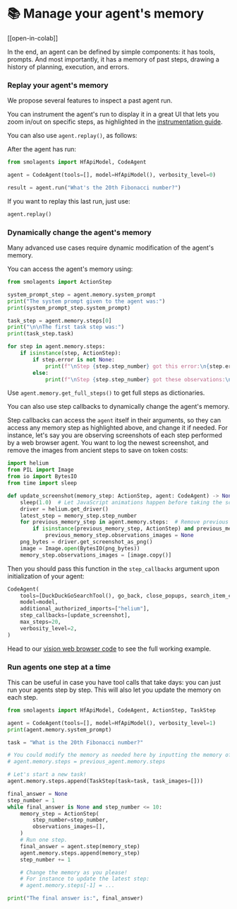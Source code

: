 <!--Copyright 2024 The HuggingFace Team. All rights reserved.

Licensed under the Apache License, Version 2.0 (the "License"); you may not use this file except in compliance with
the License. You may obtain a copy of the License at

http://www.apache.org/licenses/LICENSE-2.0

Unless required by applicable law or agreed to in writing, software distributed under the License is distributed on
an "AS IS" BASIS, WITHOUT WARRANTIES OR CONDITIONS OF ANY KIND, either express or implied. See the License for the
specific language governing permissions and limitations under the License.

⚠️ Note that this file is in Markdown but contain specific syntax for our doc-builder (similar to MDX) that may not be
rendered properly in your Markdown viewer.

-->
# 📚 Manage your agent's memory

[[open-in-colab]]

In the end, an agent can be defined by simple components: it has tools, prompts.
And most importantly, it has a memory of past steps, drawing a history of planning, execution, and errors.

### Replay your agent's memory

We propose several features to inspect a past agent run.

You can instrument the agent's run to display it in a great UI that lets you zoom in/out on specific steps, as highlighted in the [instrumentation guide](./inspect_runs).

You can also use `agent.replay()`, as follows:

After the agent has run:
```py
from smolagents import HfApiModel, CodeAgent

agent = CodeAgent(tools=[], model=HfApiModel(), verbosity_level=0)

result = agent.run("What's the 20th Fibonacci number?")
```

If you want to replay this last run, just use:
```py
agent.replay()
```

### Dynamically change the agent's memory

Many advanced use cases require dynamic modification of the agent's memory.

You can access the agent's memory using:

```py
from smolagents import ActionStep

system_prompt_step = agent.memory.system_prompt
print("The system prompt given to the agent was:")
print(system_prompt_step.system_prompt)

task_step = agent.memory.steps[0]
print("\n\nThe first task step was:")
print(task_step.task)

for step in agent.memory.steps:
    if isinstance(step, ActionStep):
        if step.error is not None:
            print(f"\nStep {step.step_number} got this error:\n{step.error}\n")
        else:
            print(f"\nStep {step.step_number} got these observations:\n{step.observations}\n")
```

Use `agent.memory.get_full_steps()` to get full steps as dictionaries.

You can also use step callbacks to dynamically change the agent's memory.

Step callbacks can access the `agent` itself in their arguments, so they can access any memory step as highlighted above, and change it if needed. For instance, let's say you are observing screenshots of each step performed by a web browser agent. You want to log the newest screenshot, and remove the images from ancient steps to save on token costs:

```py
import helium
from PIL import Image
from io import BytesIO
from time import sleep

def update_screenshot(memory_step: ActionStep, agent: CodeAgent) -> None:
    sleep(1.0)  # Let JavaScript animations happen before taking the screenshot
    driver = helium.get_driver()
    latest_step = memory_step.step_number
    for previous_memory_step in agent.memory.steps:  # Remove previous screenshots from logs for lean processing
        if isinstance(previous_memory_step, ActionStep) and previous_memory_step.step_number <= latest_step - 2:
            previous_memory_step.observations_images = None
    png_bytes = driver.get_screenshot_as_png()
    image = Image.open(BytesIO(png_bytes))
    memory_step.observations_images = [image.copy()]
```

Then you should pass this function in the `step_callbacks` argument upon initialization of your agent:

```py
CodeAgent(
    tools=[DuckDuckGoSearchTool(), go_back, close_popups, search_item_ctrl_f],
    model=model,
    additional_authorized_imports=["helium"],
    step_callbacks=[update_screenshot],
    max_steps=20,
    verbosity_level=2,
)
```

Head to our [vision web browser code](https://github.com/huggingface/smolagents/blob/main/src/smolagents/vision_web_browser.py) to see the full working example.

### Run agents one step at a time

This can be useful in case you have tool calls that take days: you can just run your agents step by step.
This will also let you update the memory on each step.

```py
from smolagents import HfApiModel, CodeAgent, ActionStep, TaskStep

agent = CodeAgent(tools=[], model=HfApiModel(), verbosity_level=1)
print(agent.memory.system_prompt)

task = "What is the 20th Fibonacci number?"

# You could modify the memory as needed here by inputting the memory of another agent.
# agent.memory.steps = previous_agent.memory.steps

# Let's start a new task!
agent.memory.steps.append(TaskStep(task=task, task_images=[]))

final_answer = None
step_number = 1
while final_answer is None and step_number <= 10:
    memory_step = ActionStep(
        step_number=step_number,
        observations_images=[],
    )
    # Run one step.
    final_answer = agent.step(memory_step)
    agent.memory.steps.append(memory_step)
    step_number += 1

    # Change the memory as you please!
    # For instance to update the latest step:
    # agent.memory.steps[-1] = ...

print("The final answer is:", final_answer)